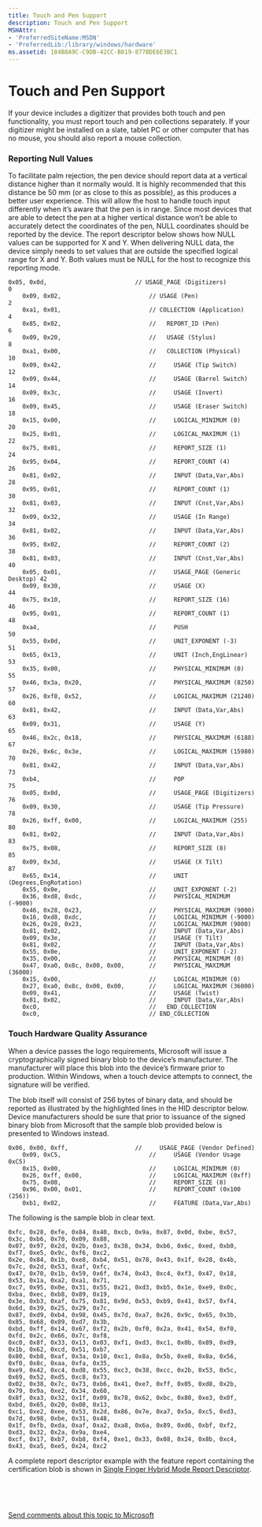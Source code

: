 ```yaml
---
title: Touch and Pen Support
description: Touch and Pen Support
MSHAttr:
- 'PreferredSiteName:MSDN'
- 'PreferredLib:/library/windows/hardware'
ms.assetid: 184B8A9C-C9DB-42CC-B819-877BDE6E3BC1
---
```


# Touch and Pen Support


If your device includes a digitizer that provides both touch and pen functionality, you must report touch and pen collections separately. If your digitizer might be installed on a slate, tablet PC or other computer that has no mouse, you should also report a mouse collection.

### Reporting Null Values

To facilitate palm rejection, the pen device should report data at a vertical distance higher than it normally would. It is highly recommended that this distance be 50 mm (or as close to this as possible), as this produces a better user experience. This will allow the host to handle touch input differently when it’s aware that the pen is in range. Since most devices that are able to detect the pen at a higher vertical distance won’t be able to accurately detect the coordinates of the pen, NULL coordinates should be reported by the device. The report descriptor below shows how NULL values can be supported for X and Y. When delivering NULL data, the device simply needs to set values that are outside the specified logical range for X and Y. Both values must be NULL for the host to recognize this reporting mode.

``` syntax
0x05, 0x0d,                         // USAGE_PAGE (Digitizers)          0
    0x09, 0x02,                         // USAGE (Pen)                      2
    0xa1, 0x01,                         // COLLECTION (Application)         4
    0x85, 0x02,                         //   REPORT_ID (Pen)                6
    0x09, 0x20,                         //   USAGE (Stylus)                 8
    0xa1, 0x00,                         //   COLLECTION (Physical)          10
    0x09, 0x42,                         //     USAGE (Tip Switch)           12
    0x09, 0x44,                         //     USAGE (Barrel Switch)        14
    0x09, 0x3c,                         //     USAGE (Invert)               16
    0x09, 0x45,                         //     USAGE (Eraser Switch)        18
    0x15, 0x00,                         //     LOGICAL_MINIMUM (0)          20
    0x25, 0x01,                         //     LOGICAL_MAXIMUM (1)          22
    0x75, 0x01,                         //     REPORT_SIZE (1)              24
    0x95, 0x04,                         //     REPORT_COUNT (4)             26
    0x81, 0x02,                         //     INPUT (Data,Var,Abs)         28
    0x95, 0x01,                         //     REPORT_COUNT (1)             30
    0x81, 0x03,                         //     INPUT (Cnst,Var,Abs)         32
    0x09, 0x32,                         //     USAGE (In Range)             34
    0x81, 0x02,                         //     INPUT (Data,Var,Abs)         36
    0x95, 0x02,                         //     REPORT_COUNT (2)             38
    0x81, 0x03,                         //     INPUT (Cnst,Var,Abs)         40
    0x05, 0x01,                         //     USAGE_PAGE (Generic Desktop) 42
    0x09, 0x30,                         //     USAGE (X)                    44
    0x75, 0x10,                         //     REPORT_SIZE (16)             46
    0x95, 0x01,                         //     REPORT_COUNT (1)             48
    0xa4,                               //     PUSH                         50
    0x55, 0x0d,                         //     UNIT_EXPONENT (-3)           51
    0x65, 0x13,                         //     UNIT (Inch,EngLinear)        53
    0x35, 0x00,                         //     PHYSICAL_MINIMUM (0)         55
    0x46, 0x3a, 0x20,                   //     PHYSICAL_MAXIMUM (8250)      57
    0x26, 0xf8, 0x52,                   //     LOGICAL_MAXIMUM (21240)      60
    0x81, 0x42,                         //     INPUT (Data,Var,Abs)         63
    0x09, 0x31,                         //     USAGE (Y)                    65
    0x46, 0x2c, 0x18,                   //     PHYSICAL_MAXIMUM (6188)      67
    0x26, 0x6c, 0x3e,                   //     LOGICAL_MAXIMUM (15980)      70
    0x81, 0x42,                         //     INPUT (Data,Var,Abs)         73
    0xb4,                               //     POP                          75
    0x05, 0x0d,                         //     USAGE_PAGE (Digitizers)      76
    0x09, 0x30,                         //     USAGE (Tip Pressure)         78
    0x26, 0xff, 0x00,                   //     LOGICAL_MAXIMUM (255)        80
    0x81, 0x02,                         //     INPUT (Data,Var,Abs)         83
    0x75, 0x08,                         //     REPORT_SIZE (8)              85
    0x09, 0x3d,                         //     USAGE (X Tilt)               87
    0x65, 0x14,                         //     UNIT (Degrees,EngRotation)        
    0x55, 0x0e,                         //     UNIT_EXPONENT (-2)
    0x36, 0xd8, 0xdc,                   //     PHYSICAL_MINIMUM (-9000)         
    0x46, 0x28, 0x23,                   //     PHYSICAL_MAXIMUM (9000)      
    0x16, 0xd8, 0xdc,                   //     LOGICAL_MINIMUM (-9000)      
    0x26, 0x28, 0x23,                   //     LOGICAL_MAXIMUM (9000)        
    0x81, 0x02,                         //     INPUT (Data,Var,Abs)         
    0x09, 0x3e,                         //     USAGE (Y Tilt)               
    0x81, 0x02,                         //     INPUT (Data,Var,Abs)         
    0x55, 0x0e,                         //     UNIT_EXPONENT (-2)
    0x35, 0x00,                         //     PHYSICAL_MINIMUM (0)         
    0x47, 0xa0, 0x8c, 0x00, 0x00,       //     PHYSICAL_MAXIMUM (36000)      
    0x15, 0x00,                         //     LOGICAL_MINIMUM (0)      
    0x27, 0xa0, 0x8c, 0x00, 0x00,       //     LOGICAL_MAXIMUM (36000)        
    0x09, 0x41,                         //     USAGE (Twist)               
    0x81, 0x02,                         //     INPUT (Data,Var,Abs)  
    0xc0,                               //   END_COLLECTION                
    0xc0,                               // END_COLLECTION                   
```

### <a href="" id="touch-hardware-qa"></a>Touch Hardware Quality Assurance

When a device passes the logo requirements, Microsoft will issue a cryptographically signed binary blob to the device’s manufacturer. The manufacturer will place this blob into the device’s firmware prior to production. Within Windows, when a touch device attempts to connect, the signature will be verified.

The blob itself will consist of 256 bytes of binary data, and should be reported as illustrated by the highlighted lines in the HID descriptor below. Device manufacturers should be sure that prior to issuance of the signed binary blob from Microsoft that the sample blob provided below is presented to Windows instead.

``` syntax
0x06, 0x00, 0xff,                   //     USAGE_PAGE (Vendor Defined)  
    0x09, 0xC5,                         //     USAGE (Vendor Usage 0xC5)    
    0x15, 0x00,                         //     LOGICAL_MINIMUM (0)          
    0x26, 0xff, 0x00,                   //     LOGICAL_MAXIMUM (0xff) 
    0x75, 0x08,                         //     REPORT_SIZE (8)             
    0x96, 0x00, 0x01,                   //     REPORT_COUNT (0x100 (256))             
    0xb1, 0x02,                         //     FEATURE (Data,Var,Abs)
```

The following is the sample blob in clear text.

``` syntax
0xfc, 0x28, 0xfe, 0x84, 0x40, 0xcb, 0x9a, 0x87, 0x0d, 0xbe, 0x57, 0x3c, 0xb6, 0x70, 0x09, 0x88,
0x07, 0x97, 0x2d, 0x2b, 0xe3, 0x38, 0x34, 0xb6, 0x6c, 0xed, 0xb0, 0xf7, 0xe5, 0x9c, 0xf6, 0xc2,
0x2e, 0x84, 0x1b, 0xe8, 0xb4, 0x51, 0x78, 0x43, 0x1f, 0x28, 0x4b, 0x7c, 0x2d, 0x53, 0xaf, 0xfc,
0x47, 0x70, 0x1b, 0x59, 0x6f, 0x74, 0x43, 0xc4, 0xf3, 0x47, 0x18, 0x53, 0x1a, 0xa2, 0xa1, 0x71,
0xc7, 0x95, 0x0e, 0x31, 0x55, 0x21, 0xd3, 0xb5, 0x1e, 0xe9, 0x0c, 0xba, 0xec, 0xb8, 0x89, 0x19,
0x3e, 0xb3, 0xaf, 0x75, 0x81, 0x9d, 0x53, 0xb9, 0x41, 0x57, 0xf4, 0x6d, 0x39, 0x25, 0x29, 0x7c,
0x87, 0xd9, 0xb4, 0x98, 0x45, 0x7d, 0xa7, 0x26, 0x9c, 0x65, 0x3b, 0x85, 0x68, 0x89, 0xd7, 0x3b,
0xbd, 0xff, 0x14, 0x67, 0xf2, 0x2b, 0xf0, 0x2a, 0x41, 0x54, 0xf0, 0xfd, 0x2c, 0x66, 0x7c, 0xf8,
0xc0, 0x8f, 0x33, 0x13, 0x03, 0xf1, 0xd3, 0xc1, 0x0b, 0x89, 0xd9, 0x1b, 0x62, 0xcd, 0x51, 0xb7,
0x80, 0xb8, 0xaf, 0x3a, 0x10, 0xc1, 0x8a, 0x5b, 0xe8, 0x8a, 0x56, 0xf0, 0x8c, 0xaa, 0xfa, 0x35,
0xe9, 0x42, 0xc4, 0xd8, 0x55, 0xc3, 0x38, 0xcc, 0x2b, 0x53, 0x5c, 0x69, 0x52, 0xd5, 0xc8, 0x73,
0x02, 0x38, 0x7c, 0x73, 0xb6, 0x41, 0xe7, 0xff, 0x05, 0xd8, 0x2b, 0x79, 0x9a, 0xe2, 0x34, 0x60,
0x8f, 0xa3, 0x32, 0x1f, 0x09, 0x78, 0x62, 0xbc, 0x80, 0xe3, 0x0f, 0xbd, 0x65, 0x20, 0x08, 0x13,
0xc1, 0xe2, 0xee, 0x53, 0x2d, 0x86, 0x7e, 0xa7, 0x5a, 0xc5, 0xd3, 0x7d, 0x98, 0xbe, 0x31, 0x48,
0x1f, 0xfb, 0xda, 0xaf, 0xa2, 0xa8, 0x6a, 0x89, 0xd6, 0xbf, 0xf2, 0xd3, 0x32, 0x2a, 0x9a, 0xe4,
0xcf, 0x17, 0xb7, 0xb8, 0xf4, 0xe1, 0x33, 0x08, 0x24, 0x8b, 0xc4, 0x43, 0xa5, 0xe5, 0x24, 0xc2
```

A complete report descriptor example with the feature report containing the certification blob is shown in [Single Finger Hybrid Mode Report Descriptor](single-finger-hybrid-mode-report-descriptor.md).

 

 

[Send comments about this topic to Microsoft](mailto:wsddocfb@microsoft.com?subject=Documentation%20feedback%20%5Bp_WEG_Hardware\p_weg_hardware%5D:%20Touch%20and%20Pen%20Support%20%20RELEASE:%20%285/9/2016%29&body=%0A%0APRIVACY%20STATEMENT%0A%0AWe%20use%20your%20feedback%20to%20improve%20the%20documentation.%20We%20don't%20use%20your%20email%20address%20for%20any%20other%20purpose,%20and%20we'll%20remove%20your%20email%20address%20from%20our%20system%20after%20the%20issue%20that%20you're%20reporting%20is%20fixed.%20While%20we're%20working%20to%20fix%20this%20issue,%20we%20might%20send%20you%20an%20email%20message%20to%20ask%20for%20more%20info.%20Later,%20we%20might%20also%20send%20you%20an%20email%20message%20to%20let%20you%20know%20that%20we've%20addressed%20your%20feedback.%0A%0AFor%20more%20info%20about%20Microsoft's%20privacy%20policy,%20see%20http://privacy.microsoft.com/default.aspx. "Send comments about this topic to Microsoft")




